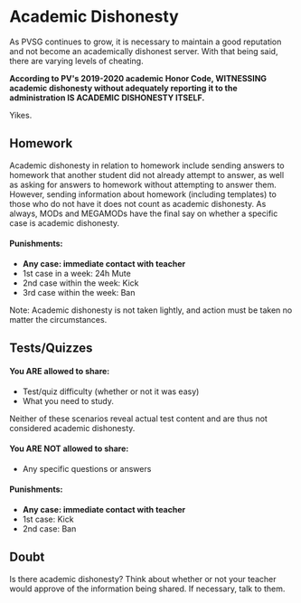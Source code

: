 # Academic Dishonesty

As PVSG continues to grow, it is necessary to maintain a good reputation and not become an academically dishonest server. With that being said, there are varying levels of cheating.

**According to PV's 2019-2020 academic Honor Code, WITNESSING academic dishonesty without adequately reporting it to the administration IS ACADEMIC DISHONESTY ITSELF.**

Yikes.

## Homework

Academic dishonesty in relation to homework include sending answers to homework that another student did not already attempt to answer, as well as asking for answers to homework without attempting to answer them. However, sending information about homework (including templates) to those who do not have it does not count as academic dishonesty. As always, MODs and MEGAMODs have the final say on whether a specific case is academic dishonesty.

#### Punishments:

* **Any case: immediate contact with teacher**
* 1st case in a week: 24h Mute
* 2nd case within the week: Kick
* 3rd case within the week: Ban

Note: Academic dishonesty is not taken lightly, and action must be taken no matter the circumstances.

## Tests/Quizzes

#### You ARE allowed to share:

* Test/quiz difficulty (whether or not it was easy)
* What you need to study.

Neither of these scenarios reveal actual test content and are thus not considered academic dishonesty.

#### You ARE NOT allowed to share:

* Any specific questions or answers

#### Punishments:

* **Any case: immediate contact with teacher**
* 1st case: Kick
* 2nd case: Ban

## Doubt

Is there academic dishonesty? Think about whether or not your teacher would approve of the information being shared. If necessary, talk to them.
